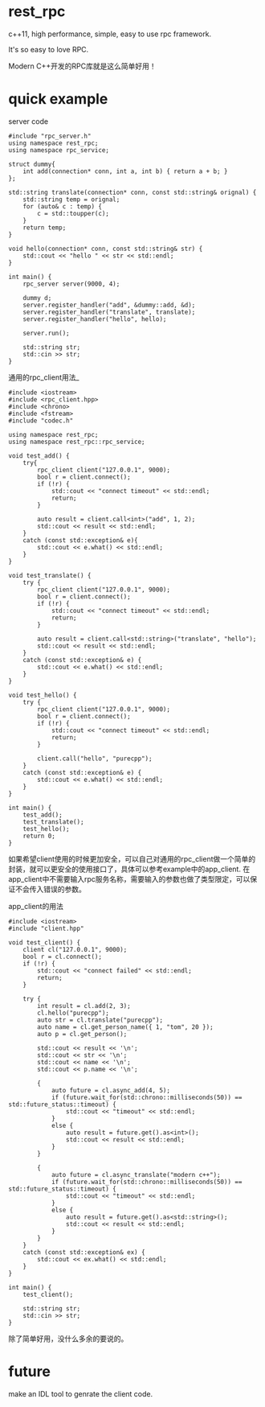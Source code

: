 # rest_rpc
c++11, high performance, simple, easy to use rpc framework.

It's so easy to love RPC.

Modern C++开发的RPC库就是这么简单好用！

# quick example

server code

	#include "rpc_server.h"
	using namespace rest_rpc;
	using namespace rpc_service;
	
	struct dummy{
		int add(connection* conn, int a, int b) { return a + b; }
	};
	
	std::string translate(connection* conn, const std::string& orignal) {
		std::string temp = orignal;
		for (auto& c : temp) { 
			c = std::toupper(c); 
		}
		return temp;
	}
	
	void hello(connection* conn, const std::string& str) {
		std::cout << "hello " << str << std::endl;
	}
	
	int main() {
		rpc_server server(9000, 4);
	
		dummy d;
		server.register_handler("add", &dummy::add, &d);
		server.register_handler("translate", translate);
		server.register_handler("hello", hello);
	
		server.run();
	
		std::string str;
		std::cin >> str;
	}

通用的rpc_client用法_

	#include <iostream>
    #include <rpc_client.hpp>
    #include <chrono>
    #include <fstream>
    #include "codec.h"

    using namespace rest_rpc;
    using namespace rest_rpc::rpc_service;

    void test_add() {
	    try{
		    rpc_client client("127.0.0.1", 9000);
		    bool r = client.connect();
		    if (!r) {
			    std::cout << "connect timeout" << std::endl;
			    return;
		    }

		    auto result = client.call<int>("add", 1, 2);
		    std::cout << result << std::endl;
	    }
	    catch (const std::exception& e){
		    std::cout << e.what() << std::endl;
	    }
    }

    void test_translate() {
	    try {
		    rpc_client client("127.0.0.1", 9000);
		    bool r = client.connect();
		    if (!r) {
			    std::cout << "connect timeout" << std::endl;
			    return;
		    }

		    auto result = client.call<std::string>("translate", "hello");
		    std::cout << result << std::endl;
	    }
	    catch (const std::exception& e) {
		    std::cout << e.what() << std::endl;
	    }
    }

    void test_hello() {
	    try {
		    rpc_client client("127.0.0.1", 9000);
		    bool r = client.connect();
		    if (!r) {
			    std::cout << "connect timeout" << std::endl;
			    return;
		    }

		    client.call("hello", "purecpp");
	    }
	    catch (const std::exception& e) {
		    std::cout << e.what() << std::endl;
	    }
    }
	
	int main() {
		test_add();
	    test_translate();
	    test_hello();
		return 0;
	}

如果希望client使用的时候更加安全，可以自己对通用的rpc_client做一个简单的封装，就可以更安全的使用接口了，具体可以参考example中的app_client.
在app_client中不需要输入rpc服务名称，需要输入的参数也做了类型限定，可以保证不会传入错误的参数。

app_client的用法

    #include <iostream>
    #include "client.hpp"

    void test_client() {
	    client cl("127.0.0.1", 9000);
	    bool r = cl.connect();
	    if (!r) {
		    std::cout << "connect failed" << std::endl;
		    return;
	    }

	    try {
		    int result = cl.add(2, 3);
		    cl.hello("purecpp");
		    auto str = cl.translate("purecpp");
		    auto name = cl.get_person_name({ 1, "tom", 20 });
		    auto p = cl.get_person();

		    std::cout << result << '\n';
		    std::cout << str << '\n';
		    std::cout << name << '\n';
		    std::cout << p.name << '\n';

		    {
			    auto future = cl.async_add(4, 5);
			    if (future.wait_for(std::chrono::milliseconds(50)) == std::future_status::timeout) {
				    std::cout << "timeout" << std::endl;
			    }
			    else {
				    auto result = future.get().as<int>();
				    std::cout << result << std::endl;
			    }
		    }

		    {
			    auto future = cl.async_translate("modern c++");
			    if (future.wait_for(std::chrono::milliseconds(50)) == std::future_status::timeout) {
				    std::cout << "timeout" << std::endl;
			    }
			    else {
				    auto result = future.get().as<std::string>();
				    std::cout << result << std::endl;
			    }
		    }
	    }
	    catch (const std::exception& ex) {
		    std::cout << ex.what() << std::endl;
	    }
    }

    int main() {
	    test_client();

	    std::string str;
	    std::cin >> str;
    }


除了简单好用，没什么多余的要说的。

# future

make an IDL tool to genrate the client code.